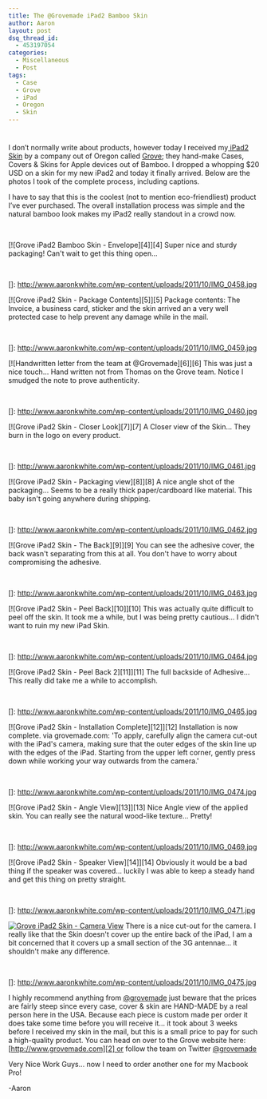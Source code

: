 ```yaml
---
title: The @Grovemade iPad2 Bamboo Skin
author: Aaron
layout: post
dsq_thread_id:
  - 453197054
categories:
  - Miscellaneous
  - Post
tags:
  - Case
  - Grove
  - iPad
  - Oregon
  - Skin
---
```

# 

I don’t normally write about products, however today I received my[ iPad2 Skin][1] by a company out of Oregon called [Grove][2]; they hand-make Cases, Covers & Skins for Apple devices out of Bamboo. I dropped a whopping $20 USD on a skin for my new iPad2 and today it finally arrived. Below are the photos I took of the complete process, including captions.

 [1]: http://www.grovemade.com/collections/ipad-skins/products/plain-ipad-skin
 [2]: http://www.grovemade.com/

I have to say that this is the coolest (not to mention eco-friendliest) product I’ve ever purchased. The overall installation process was simple and the natural bamboo look makes my iPad2 really standout in a crowd now.

 

[![Grove iPad2 Bamboo Skin - Envelope][4]][4]
Super nice and sturdy packaging! Can't wait to get this thing open...

 

 []: http://www.aaronkwhite.com/wp-content/uploads/2011/10/IMG_0458.jpg

[![Grove iPad2 Skin - Package Contents][5]][5]
Package contents: The Invoice, a business card, sticker and the skin arrived an a very well protected case to help prevent any damage while in the mail.

 

 []: http://www.aaronkwhite.com/wp-content/uploads/2011/10/IMG_0459.jpg

[![Handwritten letter from the team at @Grovemade][6]][6]
This was just a nice touch... Hand written not from Thomas on the Grove team. Notice I smudged the note to prove authenticity.

 

 []: http://www.aaronkwhite.com/wp-content/uploads/2011/10/IMG_0460.jpg

[![Grove iPad2 Skin - Closer Look][7]][7]
A Closer view of the Skin... They burn in the logo on every product.

 

 []: http://www.aaronkwhite.com/wp-content/uploads/2011/10/IMG_0461.jpg

[![Grove iPad2 Skin - Packaging view][8]][8]
A nice angle shot of the packaging... Seems to be a really thick paper/cardboard like material. This baby isn't going anywhere during shipping.

 

 []: http://www.aaronkwhite.com/wp-content/uploads/2011/10/IMG_0462.jpg

[![Grove iPad2 Skin - The Back][9]][9]
You can see the adhesive cover, the back wasn't separating from this at all. You don't have to worry about compromising the adhesive.

 

 []: http://www.aaronkwhite.com/wp-content/uploads/2011/10/IMG_0463.jpg

[![Grove iPad2 Skin - Peel Back][10]][10]
This was actually quite difficult to peel off the skin. It took me a while, but I was being pretty cautious... I didn't want to ruin my new iPad Skin.

 

 []: http://www.aaronkwhite.com/wp-content/uploads/2011/10/IMG_0464.jpg

[![Grove iPad2 Skin - Peel Back 2][11]][11]
The full backside of Adhesive... This really did take me a while to accomplish.

 

 []: http://www.aaronkwhite.com/wp-content/uploads/2011/10/IMG_0465.jpg

[![Grove iPad2 Skin - Installation Complete][12]][12]
Installation is now complete. via grovemade.com: 'To apply, carefully align the camera cut-out with the iPad's camera, making sure that the outer edges of the skin line up with the edges of the iPad. Starting from the upper left corner, gently press down while working your way outwards from the camera.'

 

 []: http://www.aaronkwhite.com/wp-content/uploads/2011/10/IMG_0474.jpg

[![Grove iPad2 Skin - Angle View][13]][13]
Nice Angle view of the applied skin. You can really see the natural wood-like texture... Pretty!

 

 []: http://www.aaronkwhite.com/wp-content/uploads/2011/10/IMG_0469.jpg

[![Grove iPad2 Skin - Speaker View][14]][14]
Obviously it would be a bad thing if the speaker was covered... luckily I was able to keep a steady hand and get this thing on pretty straight.

 

 []: http://www.aaronkwhite.com/wp-content/uploads/2011/10/IMG_0471.jpg

[![Grove iPad2 Skin - Camera View][15]][15]
There is a nice cut-out for the camera. I really like that the Skin doesn't cover up the entire back of the iPad, I am a bit concerned that it covers up a small section of the 3G antennae... it shouldn't make any difference.

 

 []: http://www.aaronkwhite.com/wp-content/uploads/2011/10/IMG_0475.jpg

I highly recommend anything from [@grovemade][15] just beware that the prices are fairly steep since every case, cover & skin are HAND-MADE by a real person here in the USA. Because each piece is custom made per order it does take some time before you will receive it… it took about 3 weeks before I received my skin in the mail, but this is a small price to pay for such a high-quality product. You can head on over to the Grove website here: [http://www.grovemade.com][2] or follow the team on Twitter [@grovemade][15]

 [15]: https://twitter.com/#!/grovemade

Very Nice Work Guys… now I need to order another one for my Macbook Pro!

-Aaron